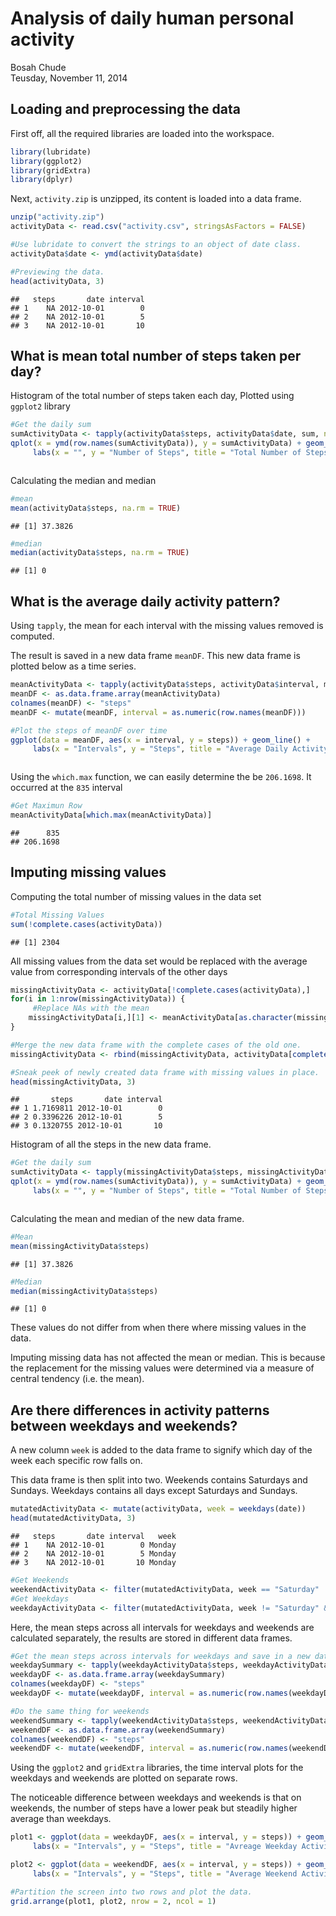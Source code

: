 # Analysis of daily human personal activity
Bosah Chude  
Teusday, November 11, 2014  


## Loading and preprocessing the data
First off, all the required libraries are loaded into the workspace.

```r
library(lubridate)
library(ggplot2)
library(gridExtra)
library(dplyr)
```
Next, `activity.zip` is unzipped, its content is loaded into a data frame.

```r
unzip("activity.zip")
activityData <- read.csv("activity.csv", stringsAsFactors = FALSE)

#Use lubridate to convert the strings to an object of date class.
activityData$date <- ymd(activityData$date)

#Previewing the data.
head(activityData, 3)
```

```
##   steps       date interval
## 1    NA 2012-10-01        0
## 2    NA 2012-10-01        5
## 3    NA 2012-10-01       10
```

## What is mean total number of steps taken per day?
Histogram of the total number of steps taken each day, Plotted using `ggplot2` library

```r
#Get the daily sum
sumActivityData <- tapply(activityData$steps, activityData$date, sum, na.rm = TRUE)
qplot(x = ymd(row.names(sumActivityData)), y = sumActivityData) + geom_histogram(stat="identity") +
     labs(x = "", y = "Number of Steps", title = "Total Number of Steps Taken Each Day")
```

<img src="./PA1_template_files/figure-html/unnamed-chunk-3-1.png" title="" alt="" style="display: block; margin: auto;" />

Calculating the median and median

```r
#mean
mean(activityData$steps, na.rm = TRUE)
```

```
## [1] 37.3826
```

```r
#median
median(activityData$steps, na.rm = TRUE)
```

```
## [1] 0
```

## What is the average daily activity pattern?
Using `tapply`, the mean for each interval with the missing values removed is computed.

The result is saved in a new data frame `meanDF`. This new data frame is plotted below as a time series.

```r
meanActivityData <- tapply(activityData$steps, activityData$interval, mean, na.rm = TRUE)
meanDF <- as.data.frame.array(meanActivityData)
colnames(meanDF) <- "steps"
meanDF <- mutate(meanDF, interval = as.numeric(row.names(meanDF)))

#Plot the steps of meanDF over time
ggplot(data = meanDF, aes(x = interval, y = steps)) + geom_line() +
     labs(x = "Intervals", y = "Steps", title = "Average Daily Activity Pattern")
```

<img src="./PA1_template_files/figure-html/unnamed-chunk-5-1.png" title="" alt=""  />

Using the `which.max` function, we can easily determine the be `206.1698`. It occurred at the `835` interval

```r
#Get Maximun Row
meanActivityData[which.max(meanActivityData)]
```

```
##      835 
## 206.1698
```

## Imputing missing values
Computing the total number of missing values in the data set

```r
#Total Missing Values
sum(!complete.cases(activityData))
```

```
## [1] 2304
```

All missing values from the data set would be replaced with the average value from corresponding
intervals of the other days

```r
missingActivityData <- activityData[!complete.cases(activityData),]
for(i in 1:nrow(missingActivityData)) {
     #Replace NAs with the mean
    missingActivityData[i,][1] <- meanActivityData[as.character(missingActivityData[i,][3])]    
}

#Merge the new data frame with the complete cases of the old one.
missingActivityData <- rbind(missingActivityData, activityData[complete.cases(activityData),])

#Sneak peek of newly created data frame with missing values in place.
head(missingActivityData, 3)
```

```
##       steps       date interval
## 1 1.7169811 2012-10-01        0
## 2 0.3396226 2012-10-01        5
## 3 0.1320755 2012-10-01       10
```

Histogram of all the steps in the new data frame.

```r
#Get the daily sum
sumActivityData <- tapply(missingActivityData$steps, missingActivityData$date, sum, na.rm = TRUE)
qplot(x = ymd(row.names(sumActivityData)), y = sumActivityData) + geom_histogram(stat="identity") +
     labs(x = "", y = "Number of Steps", title = "Total Number of Steps Taken Each Day (No Missing Values)")
```

<img src="./PA1_template_files/figure-html/unnamed-chunk-9-1.png" title="" alt="" style="display: block; margin: auto;" />

Calculating the mean and median of the new data frame.

```r
#Mean
mean(missingActivityData$steps)
```

```
## [1] 37.3826
```

```r
#Median
median(missingActivityData$steps)
```

```
## [1] 0
```
These values do not differ from when there where missing values in the data.

Imputing missing data has not affected the mean or median. This is because the replacement for the missing values were determined via a measure of central tendency (i.e. the mean).

## Are there differences in activity patterns between weekdays and weekends?
A new column `week` is added to the data frame to signify which day of the week each specific row falls on.

This data frame is then split into two. Weekends contains Saturdays and Sundays. Weekdays contains all days except Saturdays and Sundays.

```r
mutatedActivityData <- mutate(activityData, week = weekdays(date))
head(mutatedActivityData, 3)
```

```
##   steps       date interval   week
## 1    NA 2012-10-01        0 Monday
## 2    NA 2012-10-01        5 Monday
## 3    NA 2012-10-01       10 Monday
```

```r
#Get Weekends
weekendActivityData <- filter(mutatedActivityData, week == "Saturday" | week == "Sunday" )
#Get Weekdays
weekdayActivityData <- filter(mutatedActivityData, week != "Saturday" & week != "Sunday" )
```

Here, the mean steps across all intervals for weekdays and weekends are calculated separately, the results are stored in different data frames.

```r
#Get the mean steps across intervals for weekdays and save in a new data frame
weekdaySummary <- tapply(weekdayActivityData$steps, weekdayActivityData$interval, mean, na.rm = TRUE)
weekdayDF <- as.data.frame.array(weekdaySummary)
colnames(weekdayDF) <- "steps"
weekdayDF <- mutate(weekdayDF, interval = as.numeric(row.names(weekdayDF)))

#Do the same thing for weekends
weekendSummary <- tapply(weekendActivityData$steps, weekendActivityData$interval, mean, na.rm = TRUE)
weekendDF <- as.data.frame.array(weekendSummary)
colnames(weekendDF) <- "steps"
weekendDF <- mutate(weekendDF, interval = as.numeric(row.names(weekendDF)))
```


Using the `ggplot2` and `gridExtra` libraries, the time interval plots for the weekdays and weekends are plotted on separate rows.

The noticeable difference between weekdays and weekends is that on weekends, the number of steps have a lower peak but steadily higher average than weekdays. 


```r
plot1 <- ggplot(data = weekdayDF, aes(x = interval, y = steps)) + geom_line() + ylim(-0, 245) +
     labs(x = "Intervals", y = "Steps", title = "Avreage Weekday Activity Pattern")

plot2 <- ggplot(data = weekendDF, aes(x = interval, y = steps)) + geom_line() + ylim(-0, 245) +
     labs(x = "Intervals", y = "Steps", title = "Average Weekend Activity Pattern")

#Partition the screen into two rows and plot the data.
grid.arrange(plot1, plot2, nrow = 2, ncol = 1)
```

<img src="./PA1_template_files/figure-html/unnamed-chunk-13-1.png" title="" alt="" style="display: block; margin: auto;" />






